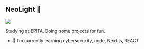 ## NeoLight 🌊

![](https://github.com/thom-cr/thom-cr/blob/main/source.gif)

Studying at EPITA.
Doing some projects for fun.

- 🌱 I’m currently learning cybersecurity, node, Next.js, REACT
